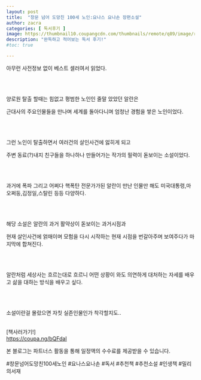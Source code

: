 ```yaml
---
layout: post
title:  "창문 넘어 도망친 100세 노인:요나스 요나손 장편소설"
author: zacra
categories: [ 독서후기 ]
image: https://thumbnail10.coupangcdn.com/thumbnails/remote/q89/image/retail/images/2016/09/19/17/9/29352197-d8d6-4464-a499-ece8db3e3ffd.jpg
description: "완독하고 적어보는 독서 후기!"
#toc: true

---
```


아무런 사전정보 없이 베스트 셀러여서 읽었다.<br/><br/>

​

양로원 탈출 할때는 힘없고 평범한 노인인 줄말 았았던 알란은<br/>

근대사의 주요인물들을 만나며 세계를 돌아다니며 엄청난 경험을 쌓은 노인이었다.<br/><br/>

​

그런 노인이 탈출하면서 여러건의 살인사건에 엃히게 되고<br/>

주변 동료(?)내지 친구들을 하나하나 만들어가는 작가의 필력이 돋보이는 소설이었다.<br/><br/>

​

과거에 폭파 그리고 어쩌다 핵폭탄 전문가가된 알란이 만난 인물만 해도 미국대통령,마오쩌둥,김정일,스탈린 등등 다양하다.<br/><br/>

​

해당 소설은 알란의 과거 활약상이 돋보이는 과거시점과<br/>

현재 살인사건에 얽매이며 모험을 다시 시작하는 현재 시점을 번갈아주며 보여주다가 마지막에 합쳐진다.<br/><br/>

​

알란처럼 세상사는 흐르는대로 흐르니 어떤 상황이 와도 의연하게 대처하는 자세를 배우고  삶을 대하는 방식을 배우고 싶다.<br/><br/>

​

소설이란걸 몰랐으면 자칫 실존인물인가 착각할지도..<br/>
​

​[책사러가기!]<br/>
<a href="https://coupa.ng/bQFdaI">https://coupa.ng/bQFdaI</a> <br/>

본 블로그는 파트너스 활동을 통해 일정액의 수수료를 제공받을 수 있습니다.

#창문넘어도망친100세노인 #요나스요나손 #독서 #추천책 #추천소설 #인생책 #밀리의서재